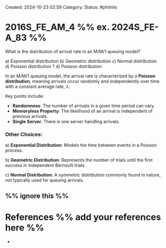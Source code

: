 Created: 2024-10-23 02:59
Category: 
Status: #philnits



# 2016S_FE_AM_4 %% ex. 2024S_FE-A_83 %%

What is the distribution of arrival rate in an M/M/1 queuing model?

a) Exponential distribution 
b) Geometric distribution 
c) Normal distribution 
d) Poisson distribution
? 
d) Poisson distribution

In an M/M/1 queuing model, the arrival rate is characterized by a **Poisson distribution**, meaning arrivals occur randomly and independently over time with a constant average rate, $λ$.

Key points include:

- **Randomness**: The number of arrivals in a given time period can vary.
- **Memoryless Property**: The likelihood of an arrival is independent of previous arrivals.
- **Single Server**: There is one server handling arrivals.

### Other Choices:

a) **Exponential Distribution**: Models the time between events in a Poisson process.

b) **Geometric Distribution**: Represents the number of trials until the first success in independent Bernoulli trials.

c) **Normal Distribution**: A symmetric distribution commonly found in nature, not typically used for queuing arrivals.



%% ignore this %%
---









# References %% add your references here %%
- 